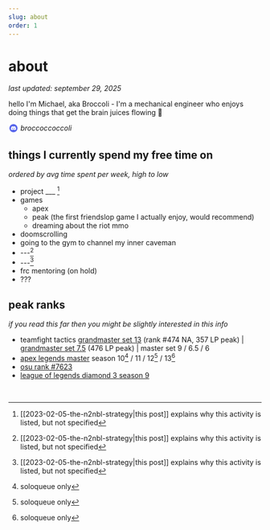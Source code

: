 ```yaml
---
slug: about
order: 1
---
```


# about

_last updated: september 29, 2025_

hello I'm Michael, aka Broccoli - I'm a mechanical engineer who enjoys doing things that get the brain juices flowing :slightly_smiling_face:


<img src="/images/icons/discord.png" alt="Discord" style="width: 20px; height: 20px; vertical-align: middle; position: relative; top: -2px; display: inline-block;"> *broccoccoccoli*


## things I currently spend my free time on
*ordered by avg time spent per week, high to low*

- project ___ [^1] <!--bp/sts-->
- games
    - apex
    - peak (the first friendslop game I actually enjoy, would recommend)
    - dreaming about the riot mmo
- doomscrolling
- going to the gym to channel my inner caveman
- ---[^1] <!--vl-->
- ---[^1] <!--ct-->
- frc mentoring (on hold)
- ???


## peak ranks
*if you read this far then you might be slightly interested in this info*
- teamfight tactics [grandmaster set 13](images/tftrank13.png) (rank \#474 NA, 357 LP peak) | [grandmaster set 7.5](images/tftrank.png) (476 LP peak) | master set 9 / 6.5 / 6 
- [apex legends master](images/apexrank.png) season 10[^2] / 11 / 12[^2] / 13[^2]
- [osu rank \#7623](https://osu.ppy.sh/users/5870537) 
- [league of legends diamond 3 season 9](https://www.op.gg/summoners/na/Broccoli-veg)

&nbsp;




[^1]: [[2023-02-05-the-n2nbl-strategy|this post]] explains why this activity is listed, but not specified
[^2]: soloqueue only